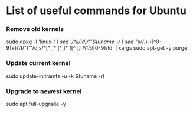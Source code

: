 # List of useful commands for Ubuntu

### Remove old kernels
sudo dpkg -l 'linux-*' | sed '/^ii/!d;/'"$(uname -r | sed "s/\(.*\)-\([^0-9]\+\)/\1/")"'/d;s/^[^ ]* [^ ]* \([^ ]*\).*/\1/;/[0-9]/!d' | xargs sudo apt-get -y purge

### Update current kernel
sudo update-initramfs -u -k $(uname -r)

### Upgrade to newest kernel
sudo apt full-upgrade -y